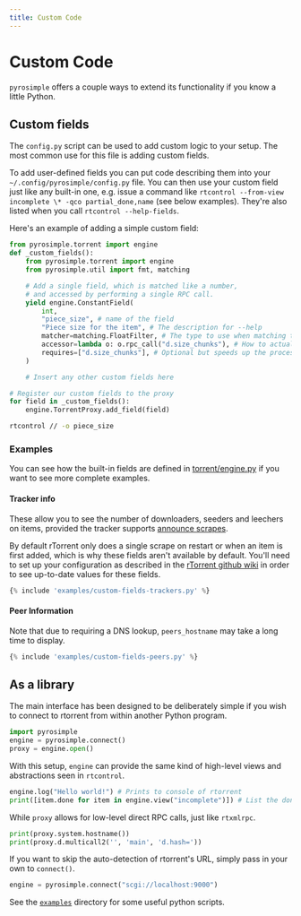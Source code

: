```yaml
---
title: Custom Code
---
```


# Custom Code

`pyrosimple` offers a couple ways to extend its functionality if you
know a little Python.

## Custom fields

The ``config.py`` script can be used to add custom logic to your
setup. The most common use for this file is adding custom fields.

To add user-defined fields you can put code describing them into your
``~/.config/pyrosimple/config.py`` file. You can then use your custom
field just like any built-in one, e.g. issue a command like
``rtcontrol --from-view incomplete \* -qco partial_done,name`` (see
below examples). They're also listed when you call ``rtcontrol
--help-fields``.

Here's an example of adding a simple custom field:

```python title="config.py"
from pyrosimple.torrent import engine
def _custom_fields():
    from pyrosimple.torrent import engine
    from pyrosimple.util import fmt, matching

    # Add a single field, which is matched like a number,
    # and accessed by performing a single RPC call.
    yield engine.ConstantField(
        int,
        "piece_size", # name of the field
        "Piece size for the item", # The description for --help
        matcher=matching.FloatFilter, # The type to use when matching the field
        accessor=lambda o: o.rpc_call("d.size_chunks"), # How to actually access the method
        requires=["d.size_chunks"], # Optional but speeds up the process
    )

    # Insert any other custom fields here

# Register our custom fields to the proxy
for field in _custom_fields():
    engine.TorrentProxy.add_field(field)
```
```bash
rtcontrol // -o piece_size
```

### Examples

You can see how the built-in fields are defined in
[torrent/engine.py](https://github.com/kannibalox/pyrosimple/blob/main/src/pyrosimple/torrent/engine.py)
if you want to see more complete examples.

#### Tracker info

These allow you to see the number of downloaders, seeders and leechers
on items, provided the tracker supports [announce
scrapes](https://wiki.theory.org/BitTorrentSpecification#Tracker_.27scrape.27_Convention).

By default rTorrent only does a single scrape on restart or when an
item is first added, which is why these fields aren't available by
default. You'll need to set up your configuration as described in the
[rTorrent github
wiki](https://github.com/rakshasa/rtorrent/wiki/Auto-Scraping) in
order to see up-to-date values for these fields.

```python
{% include 'examples/custom-fields-trackers.py' %}
```

#### Peer Information

Note that due to requiring a DNS lookup, `peers_hostname` may take a
long time to display.

```python
{% include 'examples/custom-fields-peers.py' %}
```

## As a library

The main interface has been designed to be deliberately simple if you
wish to connect to rtorrent from within another Python program.

```python
import pyrosimple
engine = pyrosimple.connect()
proxy = engine.open()
```

With this setup, `engine` can provide the same kind of high-level
views and abstractions seen in `rtcontrol`.

```python
engine.log("Hello world!") # Prints to console of rtorrent
print([item.done for item in engine.view("incomplete")]) # List the done percentage for torrents in the incomplete view
```

While `proxy` allows for low-level direct RPC calls, just like
`rtxmlrpc`.

```python
print(proxy.system.hostname())
print(proxy.d.multicall2('', 'main', 'd.hash='))
```

If you want to skip the auto-detection of rtorrent's URL, simply pass
in your own to `connect()`.

```python
engine = pyrosimple.connect("scgi://localhost:9000")
```

See the
[`examples`](https://github.com/kannibalox/pyrosimple/tree/main/docs/examples)
directory for some useful python scripts.
